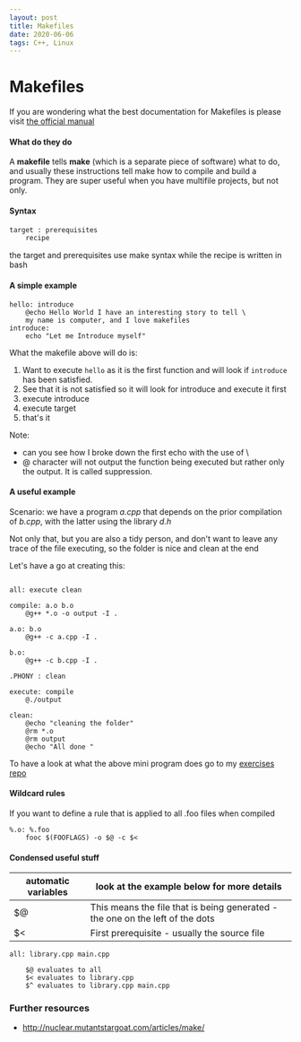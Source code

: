```yaml
---
layout: post
title: Makefiles
date: 2020-06-06
tags: C++, Linux
---
```

# Makefiles

If you are wondering what the best documentation for Makefiles is
please visit [the official manual](https://www.gnu.org/software/make/manual/make.pdf)

#### What do they do
A **makefile** tells **make** (which is a separate piece of software) what to
do, and usually these instructions tell make how to compile and build a
    program. They are super useful when you have multifile projects, but not only.

#### Syntax

```bash
target : prerequisites
    recipe
```
the target and prerequisites use make syntax while the recipe is written in bash
#### A simple example

```
hello: introduce
    @echo Hello World I have an interesting story to tell \
    my name is computer, and I love makefiles
introduce:
    echo "Let me Introduce myself"
```
What the makefile above will do is:
1. Want to execute `hello` as it is the first function and will
   look if `introduce` has been satisfied.
2. See that it is not satisfied so it will look for introduce and execute it first
3. execute introduce
4. execute target
5. that's it

Note: 
- can you see how I broke down the first echo with the use of \
- @ character will not output the function being executed but
  rather only the output. It is called suppression.

#### A useful example
Scenario: we have a program *a.cpp* that depends on the prior
compilation of *b.cpp*, with the latter using the library *d.h*

Not only that, but you are also a tidy person, and don't want to
leave any trace of the file executing, so the folder is nice and
clean at the end

Let's have a go at creating this:
```

all: execute clean

compile: a.o b.o 
	@g++ *.o -o output -I .

a.o: b.o 
	@g++ -c a.cpp -I .

b.o: 
	@g++ -c b.cpp -I .

.PHONY : clean

execute: compile
	@./output

clean:
	@echo "cleaning the folder"
	@rm *.o
	@rm output
	@echo "All done "

```

To have a look at what the above mini program does go to my
[exercises repo](https://github.com/cstml/leetcode-exercise-library/tree/master/etc/3-make-file-example)

#### Wildcard rules

If you want to define a rule that is applied to all .foo files when compiled 

```
%.o: %.foo
    fooc $(FOOFLAGS) -o $@ -c $<
```


#### Condensed  useful stuff

| automatic variables | look at the example below for more details                   |
| ------------------- | ------------------------------------------------------------ |
| $@                  | This means the file that is being generated - the one on the left of the dots |
| $<                  | First prerequisite - usually the source file                 |

```
all: library.cpp main.cpp

    $@ evaluates to all 
    $< evaluates to library.cpp
    $^ evaluates to library.cpp main.cpp
```

### Further resources
- http://nuclear.mutantstargoat.com/articles/make/

